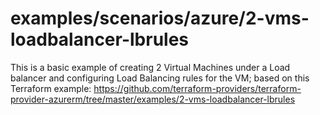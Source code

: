 # examples/scenarios/azure/2-vms-loadbalancer-lbrules

This is a basic example of creating 2 Virtual Machines under a Load balancer and configuring Load Balancing rules for the VM; based on this Terraform example: https://github.com/terraform-providers/terraform-provider-azurerm/tree/master/examples/2-vms-loadbalancer-lbrules
